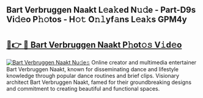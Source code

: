 ## Bart Verbruggen Naakt L𝚎a𝚔ed N𝚞𝚍e - Part-D9s Vi𝚍𝚎o P𝚑𝚘tos - H𝚘𝚝 O𝚗𝚕yf𝚊ns L𝚎a𝚔s GPM4y

# <h2><a href="http://kf6st4b.oniu.top/?m=Bart+Verbruggen+Naakt">🔗👉 🔴 Bart Verbruggen Naakt P𝚑ot𝚘𝚜 V𝚒d𝚎o</a></h2>

[![Bart Verbruggen Naakt Nu𝚍e𝚜](https://i.imgur.com/0qMVB7G.gif)](http://kf6st4b.oniu.top/?m=Bart+Verbruggen+Naakt)
Online creator and multimedia entertainer Bart Verbruggen Naakt, known for disseminating dance and lifestyle knowledge through popular dance routines and brief clips. Visionary architect Bart Verbruggen Naakt, famed for their groundbreaking designs and commitment to creating beautiful and functional spaces.  
